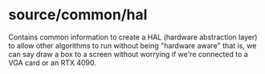 # source/common/hal

Contains common information to create a HAL (hardware abstraction layer) to 
allow other algorithms to run without being "hardware aware" that is, we can
say draw a box to a screen without worrying if we're connected to a VGA card or
an RTX 4090.